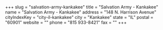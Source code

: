+++
slug = "salvation-army-kankakee"
title = "Salvation Army - Kankakee"
name = "Salvation Army - Kankakee"
address = "148 N. Harrison Avenue"
cityIndexKey = "city-il-kankakee"
city = "Kankakee"
state = "IL"
postal = "60901"
website = ""
phone = "815 933-8421"
fax = ""
+++
